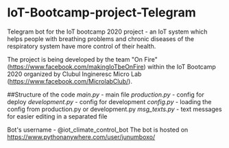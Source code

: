 # IoT-Bootcamp-project-Telegram
Telegram bot for the IoT bootcamp 2020 project - an IoT system which helps people with breathing problems and chronic diseases of the respiratory system have more control of their health.

The project is being developed by the team "On Fire" (https://www.facebook.com/makingIoTbeOnFire) within the IoT Bootcamp 2020 organized by Clubul Ingineresc Micro Lab (https://www.facebook.com/MicrolabClub/).

##Structure of the code
*main.py* - main file
*production.py* - config for deploy
*development.py* - config for development
*config.py* - loading the config from production.py or development.py
*msg_texts.py* - text messages for easier editing in a separated file

Bot's username - @iot_climate_control_bot
The bot is hosted on https://www.pythonanywhere.com/user/junumboxo/
